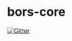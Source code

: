 # bors-core

[![Gitter](https://badges.gitter.im/Join%20Chat.svg)](https://gitter.im/Balancer/bors-core?utm_source=badge&utm_medium=badge&utm_campaign=pr-badge&utm_content=badge)